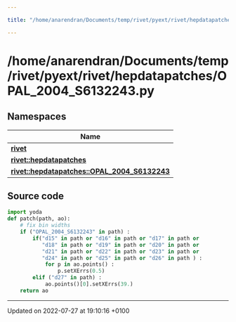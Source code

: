 ```yaml
---

title: "/home/anarendran/Documents/temp/rivet/pyext/rivet/hepdatapatches/OPAL_2004_S6132243.py"

---
```


# /home/anarendran/Documents/temp/rivet/pyext/rivet/hepdatapatches/OPAL_2004_S6132243.py



## Namespaces

| Name           |
| -------------- |
| **[rivet](http://example.org/namespaces/namespacerivet/)**  |
| **[rivet::hepdatapatches](http://example.org/namespaces/namespacerivet_1_1hepdatapatches/)**  |
| **[rivet::hepdatapatches::OPAL_2004_S6132243](http://example.org/namespaces/namespacerivet_1_1hepdatapatches_1_1opal__2004__s6132243/)**  |




## Source code

```python
import yoda
def patch(path, ao):
    # fix bin widths
    if ("OPAL_2004_S6132243" in path) :
        if("d15" in path or "d16" in path or "d17" in path or
           "d18" in path or "d19" in path or "d20" in path or
           "d21" in path or "d22" in path or "d23" in path or
           "d24" in path or "d25" in path or "d26" in path ) :
            for p in ao.points() :
                p.setXErrs(0.5)
        elif ("d27" in path) :
            ao.points()[0].setXErrs(39.)
    return ao
```


-------------------------------

Updated on 2022-07-27 at 19:10:16 +0100
